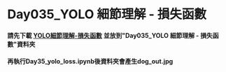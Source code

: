 ﻿# Day035_YOLO 細節理解 - 損失函數
#### 請先下載 [YOLO細節理解-損失函數](https://drive.google.com/file/d/1pQ6DRlMCMa7I9gWDLcpCsvy_Gz7fWllZ/view) 並放到"Day035_YOLO 細節理解 - 損失函數"資料夾
#### 再執行Day35_yolo_loss.ipynb後資料夾會產生dog_out.jpg